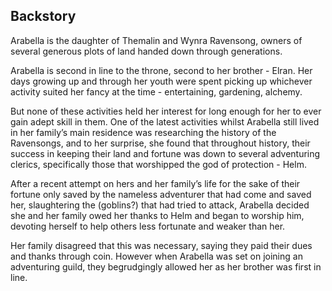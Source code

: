 
## Backstory

Arabella is the daughter of Themalin and Wynra Ravensong, owners of several generous plots of land handed down through generations. 

Arabella is second in line to the throne, second to her brother - Elran. Her days growing up and through her youth were spent picking up whichever activity suited her fancy at the time - entertaining, gardening, alchemy. 

But none of these activities held her interest for long enough for her to ever gain adept skill in them. One of the latest activities whilst Arabella still lived in her family’s main residence was researching the history of the Ravensongs, and to her surprise, she found that throughout history, their success in keeping their land and fortune was down to several adventuring clerics, specifically those that worshipped the god of protection - Helm. 

After a recent attempt on hers and her family’s life for the sake of their fortune only saved by the nameless adventurer that had come and saved her, slaughtering the (goblins?) that had tried to attack, Arabella decided she and her family owed her thanks to Helm and began to worship him, devoting herself to help others less fortunate and weaker than her. 

Her family disagreed that this was necessary, saying they paid their dues and thanks through coin. However when Arabella was set on joining an adventuring guild, they begrudgingly allowed her as her brother was first in line.

